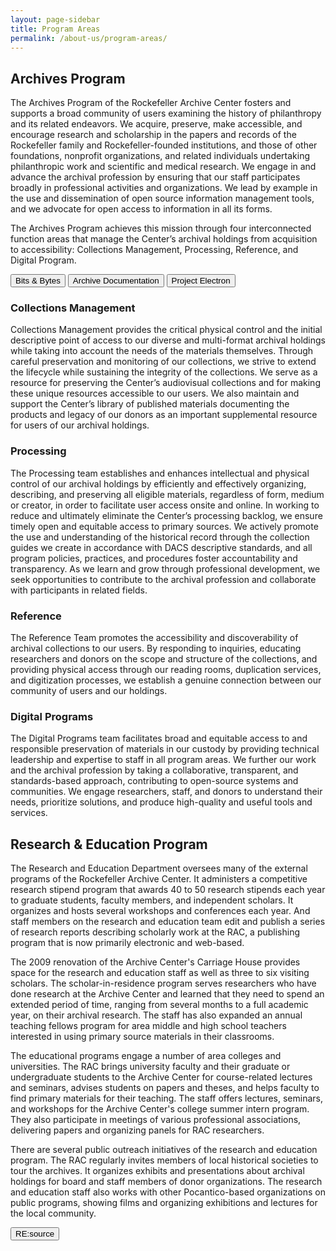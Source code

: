 ```yaml
---
layout: page-sidebar
title: Program Areas
permalink: /about-us/program-areas/
---
```


## Archives Program

The Archives Program of the Rockefeller Archive Center fosters and supports a broad community
of users examining the history of philanthropy and its related endeavors. We acquire, preserve,
make accessible, and encourage research and scholarship in the papers and records of the
Rockefeller family and Rockefeller-founded institutions, and those of other foundations,
nonprofit organizations, and related individuals undertaking philanthropic work and scientific
and medical research. We engage in and advance the archival profession by ensuring that our staff
participates broadly in professional activities and organizations. We lead by example in the use
and dissemination of open source information management tools, and we advocate for open
access to information in all its forms.

The Archives Program achieves this mission through four interconnected function areas that
manage the Center’s archival holdings from acquisition to accessibility: Collections Management,
Processing, Reference, and Digital Program.

<button href="https://blog.rockarch.org" class="rac-blue-button">Bits &amp; Bytes</button>
<button href="https://docs.rockarch.org" class="rac-blue-button">Archive Documentation</button>
<button href="https://projectelectron.rockarch.org" class="rac-blue-button">Project Electron</button>

### Collections Management

Collections Management provides the critical physical control and the initial descriptive point of
access to our diverse and multi-format archival holdings while taking into account the needs of
the materials themselves. Through careful preservation and monitoring of our collections, we
strive to extend the lifecycle while sustaining the integrity of the collections. We serve as a
resource for preserving the Center’s audiovisual collections and for making these unique
resources accessible to our users. We also maintain and support the Center’s library of published
materials documenting the products and legacy of our donors as an important supplemental
resource for users of our archival holdings.

### Processing

The Processing team establishes and enhances intellectual and physical control of our archival
holdings by efficiently and effectively organizing, describing, and preserving all eligible materials,
regardless of form, medium or creator, in order to facilitate user access onsite and online. In
working to reduce and ultimately eliminate the Center’s processing backlog, we ensure timely
open and equitable access to primary sources. We actively promote the use and understanding of
the historical record through the collection guides we create in accordance with DACS descriptive
standards, and all program policies, practices, and procedures foster accountability and
transparency. As we learn and grow through professional development, we seek opportunities to
contribute to the archival profession and collaborate with participants in related fields.

### Reference

The Reference Team promotes the accessibility and discoverability of archival collections to our
users. By responding to inquiries, educating researchers and donors on the scope and structure of
the collections, and providing physical access through our reading rooms, duplication services,
and digitization processes, we establish a genuine connection between our community of users
and our holdings.

### Digital Programs

The Digital Programs team facilitates broad and equitable access to and responsible preservation of
materials in our custody by providing technical leadership and expertise to staff in all program
areas. We further our work and the archival profession by taking a collaborative, transparent, and
standards-based approach, contributing to open-source systems and communities. We engage
researchers, staff, and donors to understand their needs, prioritize solutions, and produce high-quality
and useful tools and services.

## Research & Education Program

The Research and Education Department oversees many of the external programs of the
Rockefeller Archive Center. It administers a competitive research stipend program that awards 40
to 50 research stipends each year to graduate students, faculty members, and independent
scholars. It organizes and hosts several workshops and conferences each year. And staff members
on the research and education team edit and publish a series of research reports describing
scholarly work at the RAC, a publishing program that is now primarily electronic and web-based.

The 2009 renovation of the Archive Center's Carriage House provides space for the research and
education staff as well as three to six visiting scholars. The scholar-in-residence program serves
researchers who have done research at the Archive Center and learned that they need to spend an
extended period of time, ranging from several months to a full academic year, on their archival
research. The staff has also expanded an annual teaching fellows program for area middle and
high school teachers interested in using primary source materials in their classrooms.

The educational programs engage a number of area colleges and universities. The RAC brings
university faculty and their graduate or undergraduate students to the Archive Center for course-related
lectures and seminars, advises students on papers and theses, and helps faculty to find
primary materials for their teaching. The staff offers lectures, seminars, and workshops for the
Archive Center's college summer intern program. They also participate in meetings of various
professional associations, delivering papers and organizing panels for RAC researchers.

There are several public outreach initiatives of the research and education program. The RAC
regularly invites members of local historical societies to tour the archives. It organizes exhibits
and presentations about archival holdings for board and staff members of donor organizations.
The research and education staff also works with other Pocantico-based organizations on public
programs, showing films and organizing exhibitions and lectures for the local community.

<button href="https://resource.rockarch.org" class="rac-blue-button">RE:source</button>
